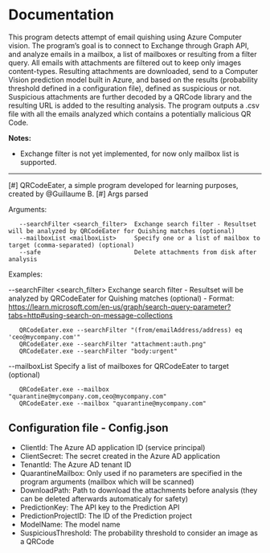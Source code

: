 # Documentation

This program detects attempt of email quishing using Azure Computer vision. 
The program’s goal is to connect to Exchange through Graph API, and analyze emails in a mailbox, a list of mailboxes or resulting from a filter query. All emails with attachments are filtered out to keep only images content-types. Resulting attachments are downloaded, send to a Computer Vision prediction model built in Azure, and based on the results (probability threshold defined in a configuration file), defined as suspicious or not. Suspicious attachments are further decoded by a QRCode library and the resulting URL is added to the resulting analysis. The program outputs a .csv file with all the emails analyzed which contains a potentially malicious QR Code.

**Notes:**
- Exchange filter is not yet implemented, for now only mailbox list is supported. 

---

[#] QRCodeEater, a simple program developed for learning purposes, created by @Guillaume B.
[#] Args parsed  

Arguments:
```
   --searchFilter <search_filter>  Exchange search filter - Resultset will be analyzed by QRCodeEater for Quishing matches (optional)
   --mailboxList <mailboxList>     Specify one or a list of mailbox to target (comma-separated) (optional)
   --safe                          Delete attachments from disk after analysis
```

Examples:

   --searchFilter <search_filter>  Exchange search filter - Resultset will be analyzed by QRCodeEater for Quishing matches (optional) - Format: https://learn.microsoft.com/en-us/graph/search-query-parameter?tabs=http#using-search-on-message-collections

       QRCodeEater.exe --searchFilter "(from/emailAddress/address) eq 'ceo@mycompany.com'"
       QRCodeEater.exe --searchFilter "attachment:auth.png"
       QRCodeEater.exe --searchFilter "body:urgent"

   --mailboxList <mailboxList>     Specify a list of mailboxes for QRCodeEater to target (optional)

       QRCodeEater.exe --mailbox "quarantine@mycompany.com,ceo@mycompany.com"
       QRCodeEater.exe --mailbox "quarantine@mycompany.com"

## Configuration file - Config.json

- ClientId: The Azure AD application ID (service principal)
- ClientSecret: The secret created in the Azure AD application
- TenantId: The Azure AD tenant ID
- QuarantineMailbox: Only used if no parameters are specified in the program arguments (mailbox which will be scanned)
- DownloadPath: Path to download the attachments before analysis (they can be deleted afterwards automaticaly for safety)
- PredictionKey: The API key to the Prediction API
- PredictionProjectID: The ID of the Prediction project
- ModelName: The model name
- SuspiciousThreshold: The probability threshold to consider an image as a QRCode

